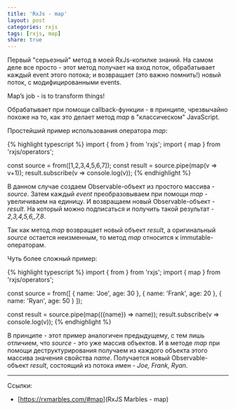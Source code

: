 ```yaml
---
title: 'RxJs - map'
layout: post
categories: rxjs
tags: [rxjs, map]
share: true
---
```


Первый "серьезный" метод в моей RxJs-копилке знаний. На самом деле все просто - этот метод получает на вход поток, обрабатывает каждый event этого потока; и возвращает (это важно помнить!) новый поток, с модифицированными events.

Map’s job - is to transform things!

Обрабатывает при помощи callback-функции - в принципе, чрезвычайно похоже на то, как это делает метод _map_ в "классическом" JavaScript.

Простейший пример использования оператора _map_:

{% highlight typescript %}
import { from } from 'rxjs';
import { map } from 'rxjs/operators';

const source = from([1,2,3,4,5,6,7]);
const result = source.pipe(map(v => v+1));
result.subscribe(v => console.log(v));
{% endhighlight %}

В данном случае создаем Observable-объект из простого массива - _source_. Затем каждый _event_ преобразовываем при помощи _map_ - увеличиваем на единицу. И возвращаем новый Observable-объект - _result_. На который можно подписаться и получить такой результат - _2,3,4,5,6,,7,8_.

Так как метод _map_ возвращает новый объект _result_, а оригинальный _source_ остается неизменным, то метод _map_ относится к immutable-операторам.

Чуть более сложный пример:

{% highlight typescript %}
import { from } from 'rxjs';
import { map } from 'rxjs/operators';

const source = from([
  { name: 'Joe', age: 30 },
  { name: 'Frank', age: 20 },
  { name: 'Ryan', age: 50 }
]);

const result = source.pipe(map(({name}) => name));
result.subscribe(v => console.log(v));
{% endhighlight %}

В принципе - этот пример аналогичен предыдущему, с тем лишь отличием, что _source_ - это уже массив объектов. И в методе _map_ при помощи деструктурирования получаем из каждого объекта этого массива значения свойства _name_. Получается новый Observable-объект _result_, состоящий из потока имен - _Joe, Frank, Ryan_.

---

Ссылки:

- [<https://rxmarbles.com/#map>](RxJS Marbles - map)
